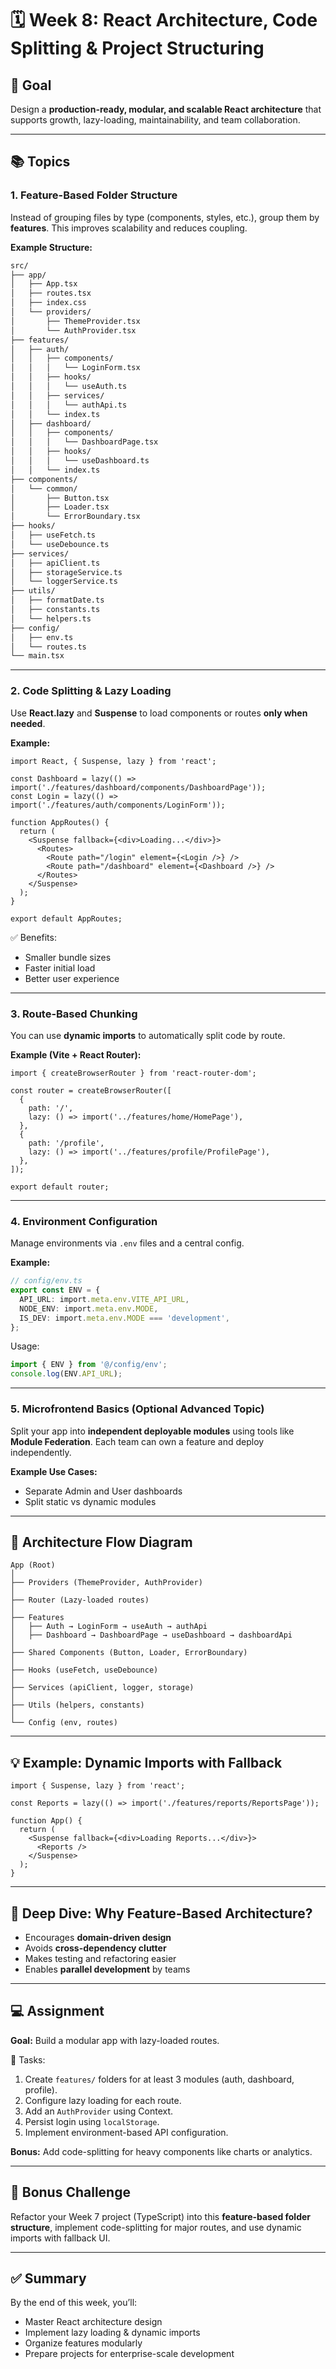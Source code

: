 # 🗓️ Week 8: React Architecture, Code Splitting & Project Structuring

## 🎯 Goal

Design a **production-ready, modular, and scalable React architecture** that supports growth, lazy-loading, maintainability, and team collaboration.

---

## 📚 Topics

### 1. Feature-Based Folder Structure

Instead of grouping files by type (components, styles, etc.), group them by **features**.
This improves scalability and reduces coupling.

**Example Structure:**

```bash
src/
├── app/
│   ├── App.tsx
│   ├── routes.tsx
│   ├── index.css
│   └── providers/
│       ├── ThemeProvider.tsx
│       └── AuthProvider.tsx
├── features/
│   ├── auth/
│   │   ├── components/
│   │   │   └── LoginForm.tsx
│   │   ├── hooks/
│   │   │   └── useAuth.ts
│   │   ├── services/
│   │   │   └── authApi.ts
│   │   └── index.ts
│   ├── dashboard/
│   │   ├── components/
│   │   │   └── DashboardPage.tsx
│   │   ├── hooks/
│   │   │   └── useDashboard.ts
│   │   └── index.ts
├── components/
│   └── common/
│       ├── Button.tsx
│       ├── Loader.tsx
│       └── ErrorBoundary.tsx
├── hooks/
│   ├── useFetch.ts
│   └── useDebounce.ts
├── services/
│   ├── apiClient.ts
│   ├── storageService.ts
│   └── loggerService.ts
├── utils/
│   ├── formatDate.ts
│   ├── constants.ts
│   └── helpers.ts
├── config/
│   ├── env.ts
│   └── routes.ts
└── main.tsx
```

---

### 2. Code Splitting & Lazy Loading

Use **React.lazy** and **Suspense** to load components or routes **only when needed**.

**Example:**

```tsx
import React, { Suspense, lazy } from 'react';

const Dashboard = lazy(() => import('./features/dashboard/components/DashboardPage'));
const Login = lazy(() => import('./features/auth/components/LoginForm'));

function AppRoutes() {
  return (
    <Suspense fallback={<div>Loading...</div>}>
      <Routes>
        <Route path="/login" element={<Login />} />
        <Route path="/dashboard" element={<Dashboard />} />
      </Routes>
    </Suspense>
  );
}

export default AppRoutes;
```

✅ Benefits:

* Smaller bundle sizes
* Faster initial load
* Better user experience

---

### 3. Route-Based Chunking

You can use **dynamic imports** to automatically split code by route.

**Example (Vite + React Router):**

```tsx
import { createBrowserRouter } from 'react-router-dom';

const router = createBrowserRouter([
  {
    path: '/',
    lazy: () => import('../features/home/HomePage'),
  },
  {
    path: '/profile',
    lazy: () => import('../features/profile/ProfilePage'),
  },
]);

export default router;
```

---

### 4. Environment Configuration

Manage environments via `.env` files and a central config.

**Example:**

```ts
// config/env.ts
export const ENV = {
  API_URL: import.meta.env.VITE_API_URL,
  NODE_ENV: import.meta.env.MODE,
  IS_DEV: import.meta.env.MODE === 'development',
};
```

Usage:

```ts
import { ENV } from '@/config/env';
console.log(ENV.API_URL);
```

---

### 5. Microfrontend Basics (Optional Advanced Topic)

Split your app into **independent deployable modules** using tools like **Module Federation**.
Each team can own a feature and deploy independently.

**Example Use Cases:**

* Separate Admin and User dashboards
* Split static vs dynamic modules

---

## 🧭 Architecture Flow Diagram

```text
App (Root)
│
├── Providers (ThemeProvider, AuthProvider)
│
├── Router (Lazy-loaded routes)
│
├── Features
│   ├── Auth → LoginForm → useAuth → authApi
│   ├── Dashboard → DashboardPage → useDashboard → dashboardApi
│
├── Shared Components (Button, Loader, ErrorBoundary)
│
├── Hooks (useFetch, useDebounce)
│
├── Services (apiClient, logger, storage)
│
├── Utils (helpers, constants)
│
└── Config (env, routes)
```

---

## 💡 Example: Dynamic Imports with Fallback

```tsx
import { Suspense, lazy } from 'react';

const Reports = lazy(() => import('./features/reports/ReportsPage'));

function App() {
  return (
    <Suspense fallback={<div>Loading Reports...</div>}>
      <Reports />
    </Suspense>
  );
}
```

---

## 🧠 Deep Dive: Why Feature-Based Architecture?

* Encourages **domain-driven design**
* Avoids **cross-dependency clutter**
* Makes testing and refactoring easier
* Enables **parallel development** by teams

---

## 💻 Assignment

**Goal:** Build a modular app with lazy-loaded routes.

🧩 Tasks:

1. Create `features/` folders for at least 3 modules (auth, dashboard, profile).
2. Configure lazy loading for each route.
3. Add an `AuthProvider` using Context.
4. Persist login using `localStorage`.
5. Implement environment-based API configuration.

**Bonus:**
Add code-splitting for heavy components like charts or analytics.

---

## 🧩 Bonus Challenge

Refactor your Week 7 project (TypeScript) into this **feature-based folder structure**, implement code-splitting for major routes, and use dynamic imports with fallback UI.

---

## ✅ Summary

By the end of this week, you’ll:

* Master React architecture design
* Implement lazy loading & dynamic imports
* Organize features modularly
* Prepare projects for enterprise-scale development

